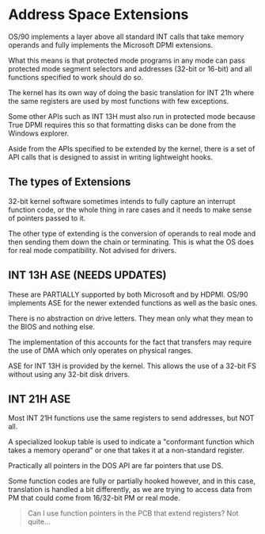 # Address Space Extensions

OS/90 implements a layer above all standard INT calls that take memory operands and fully implements the Microsoft DPMI extensions.

What this means is that protected mode programs in any mode can pass protected mode segment selectors and addresses (32-bit or 16-bit) and all functions specified to work should do so.

The kernel has its own way of doing the basic translation for INT 21h where the same registers are used by most functions with few exceptions.

Some other APIs such as INT 13H must also run in protected mode because True DPMI requires this so that formatting disks can be done from the Windows explorer.

Aside from the APIs specified to be extended by the kernel, there is a set of API calls that is designed to assist in writing lightweight hooks.

## The types of Extensions

32-bit kernel software sometimes intends to fully capture an interrupt function code, or the whole thing in rare cases and it needs to make sense of pointers passed to it.

The other type of extending is the conversion of operands to real mode and then sending them down the chain or terminating. This is what the OS does for real mode compatibility. Not advised for drivers.

## INT 13H ASE (NEEDS UPDATES)

These are PARTIALLY supported by both Microsoft and by HDPMI. OS/90 implements ASE for the newer extended functions as well as the basic ones.

There is no abstraction on drive letters. They mean only what they mean to the BIOS and nothing else.

The implementation of this accounts for the fact that transfers may require the use of DMA which only operates on physical ranges.

ASE for INT 13H is provided by the kernel. This allows the use of a 32-bit FS without using any 32-bit disk drivers.

## INT 21H ASE

Most INT 21H functions use the same registers to send addresses, but NOT all.

A specialized lookup table is used to indicate a "conformant function which takes a memory operand" or one that takes it at a non-standard register.

Practically all pointers in the DOS API are far pointers that use DS.

Some function codes are fully or partially hooked however, and in this case, translation is handled a bit differently, as we are trying to access data from PM that could come from 16/32-bit PM or real mode.

> Can I use function pointers in the PCB that extend registers? Not quite...
>
